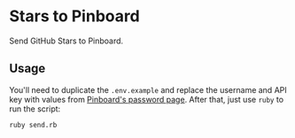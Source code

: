 # Stars to Pinboard

Send GitHub Stars to Pinboard.

## Usage

You'll need to duplicate the `.env.example` and replace the username and API key with values from [Pinboard's password page](https://pinboard.in/settings/password). After that, just use `ruby` to run the script:

    ruby send.rb

